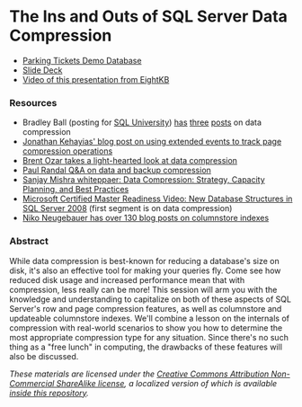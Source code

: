 # The Ins and Outs of SQL Server Data Compression

* [Parking Tickets Demo Database](https://bobpusateri.blob.core.windows.net/shared/DemoData/ParkingTicketsDemoDB.7z)
* [Slide Deck](https://bobpusateri.blob.core.windows.net/shared/DemoData/EightKB_Data_Compression.pdf)
* [Video of this presentation from EightKB](https://www.youtube.com/watch?v=C5BxRvY8sfQ)

### Resources
* Bradley Ball (posting for [SQL University](http://sqlchicken.com/sql-university/)) [has](http://www.sqlballs.com/2011/10/sql-university-compression-week-lesson.html) [three](http://www.sqlballs.com/2011/10/lesson-2-internal-structures-vardecimal.html) [posts](http://www.sqlballs.com/2011/10/sql-university-lesson-3-page.html) on data compression
* [Jonathan Kehayias' blog post on using extended events to track page compression operations](http://www.sqlskills.com/blogs/jonathan/post/An-XEvent-a-Day-(28-of-31)-e28093-Tracking-Page-Compression-Operations.aspx)
* [Brent Ozar takes a light-hearted look at data compression](http://www.brentozar.com/archive/2009/08/sql-server-data-compression-its-a-party/)
* [Paul Randal Q&A on data and backup compression](http://www.sqlskills.com/BLOGS/PAUL/post/Conference-Questions-Pot-Pourri-9-QA-around-compression-features.aspx)
* [Sanjay Mishra whiteppaer: Data Compression: Strategy, Capacity Planning, and Best Practices](http://msdn.microsoft.com/en-us/library/dd894051(SQL.100).aspx)
* [Microsoft Certified Master Readiness Video: New Database Structures in SQL Server 2008](http://technet.microsoft.com/en-us/sqlserver/gg313758.aspx) (first segment is on data compression)
* [Niko Neugebauer has over 130 blog posts on columnstore indexes](http://www.nikoport.com/columnstore/)



### Abstract
While data compression is best-known for reducing a database's size on disk, it's also an effective tool for making your queries fly. Come see how reduced disk usage and increased performance mean that with compression, less really can be more! This session will arm you with the knowledge and understanding to capitalize on both of these aspects of SQL Server's row and page compression features, as well as columnstore and updateable columnstore indexes. We'll combine a lesson on the internals of compression with real-world scenarios to show you how to determine the most appropriate compression type for any situation. Since there's no such thing as a "free lunch" in computing, the drawbacks of these features will also be discussed.

_These materials are licensed under the [Creative Commons Attribution Non-Commercial ShareAlike license](https://creativecommons.org/licenses/by-nc-sa/4.0/), a localized version of which is available [inside this repository](https://github.com/BobPusateri/PresentationDemos/blob/master/License.md)._
